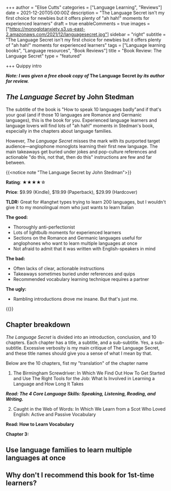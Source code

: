 +++
author = "Elise Cutts"
categories = ["Language Learning", "Reviews"]
date = 2021-12-20T05:00:00Z
description = "The Language Secret isn't my first choice for newbies but it offers plenty of \"ah hah!\" moments for experienced learners"
draft = true
enableComments = true
images = ["https://monoglotanxiety.s3.us-east-2.amazonaws.com/2021/12/languagesecret.jpg"]
sidebar = "right"
subtitle = "The Language Secret isn't my first choice for newbies but it offers plenty of \"ah hah!\" moments for experienced learners"
tags = ["Language learning books", "Language resources", "Book Reviews"]
title = "Book Review: The Language Secret"
type = "featured"

+++
Quippy intro

**_Note: I was given a free ebook copy of_ The Language Secret _by its author for review._**

## _The Language Secret_ by John Stedman

The subtitle of the book is "How to speak 10 languages badly"and if that's your goal (and if those 10 languages are Romance and Germanic languages), this is the book for you. Experienced language learners and language lovers will find lots of "ah hah!" moments in Stedman's book, especially in the chapters about language families. 

However, _The Language Secret_ misses the mark with its purported target audience—anglophone monoglots learning their first new language. The main takeaways get buried under jokes and pop-culture references and actionable "do this, not that, then do this" instructions are few and far between.

{{<notice note "The Language Secret by John Stedman">}}

**Rating**: ★★★★☆

**Price**: $9.99 (Kindle), $19.99 (Paperback), $29.99 (Hardcover)

**TLDR:** Great for #langtwt types trying to learn 200 languages, but I wouldn't give it to my monolingual mom who just wants to learn Italian

**The good:**

* Thoroughly anti-perfectionist
* Lots of lightbulb moments for experienced learners
* Sections on the Romance and Germanic languages useful for anglophones who want to learn multiple languages at once
* Not afraid to admit that it was written with English-speakers in mind

**The bad:**

* Often lacks of clear, actionable instructions
* Takeaways sometimes buried under references and quips
* Recommended vocabulary learning technique requires a partner

**The ugly:**

* Rambling introductions drove me insane. But that's just me.

{{</notice>}}

## Chapter breakdown

_The Language Secret_ is divided into an introduction, conclusion, and 10 chapters. Each chapter has a title, a subtitle, and a sub-subtitle. Yes, a sub-subtitle.  Excessive verbosity is my main critique of The Language Secret, and these title names should give you a sense of what I mean by that. 

Below are the 10 chapters, fist my "translation" of the chapter name  

1. The Birmingham Screwdriver: In Which We Find Out How To Get Started and Use The Right Tools for the Job: What Is Involved in Learning a Language and How Long It Takes

**_Read: The 4 Core Language Skills: Speaking, Listening, Reading, and Writing._**

2. Caught in the Web of Words: In Which We Learn from a Scot Who Loved English: Active and Passive Vocabulary

**Read: How to Learn Vocabulary**

**Chapter 3:** 

## Use language families to learn multiple languages at once

## Why don't I recommend this book for 1st-time learners?